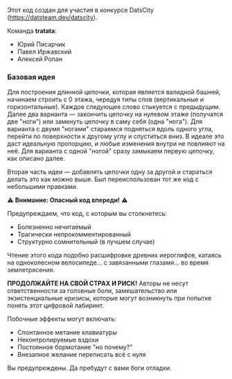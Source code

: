 Этот код создан для участия в конкурсе DatsCity (https://datsteam.dev/datscity).

Команда **tratata**:
- Юрий Писарчик
- Павел Иржавский
- Алексей Ропан

### Базовая идея

Для построения длинной цепочки, которая является валидной башней, начинаем строить с 0 этажа, чередуя типы слов (вертикальные и горизонтальные). Каждое следующее слово стыкуется с предыдущим. Далее два варианта — закончить цепочку на нулевом этаже (получатся две "ноги") или замкнуть цепочку в саму себя (одна "нога"). Для варианта с двумя "ногами" стараемся подняться вдоль одного угла, перейти по поверхности к другому углу и спуститься вниз. В идеале это даст идеальную пропорцию, и любые изменения внутри не повлияют на неё. Для варианта с одной "ногой" сразу замыкаем первую цепочку, как описано далее.

Вторая часть идеи — добавлять цепочки одну за другой и стараться делать это как можно выше. Был переиспользован тот же код с небольшими правками.

⚠️ **Внимание: Опасный код впереди!** ⚠️

Предупреждаем, что код, с которым вы столкнетесь:
- Болезненно нечитаемый
- Трагически непрокомментированный
- Структурно сомнительный (в лучшем случае)

Чтение этого кода подобно расшифровке древних иероглифов, катаясь на одноколесном велосипеде... с завязанными глазами... во время землетрясения.

**ПРОДОЛЖАЙТЕ НА СВОЙ СТРАХ И РИСК!** Авторы не несут ответственности за головные боли, замешательство или экзистенциальные кризисы, которые могут возникнуть при попытке понять этот цифровой лабиринт.

Побочные эффекты могут включать:
- Спонтанное метание клавиатуры
- Неконтролируемые вздохи
- Постоянное бормотание "но почему?"
- Внезапное желание переписать всё с нуля

Вы предупреждены. Да пребудут с вами боги отладки.
